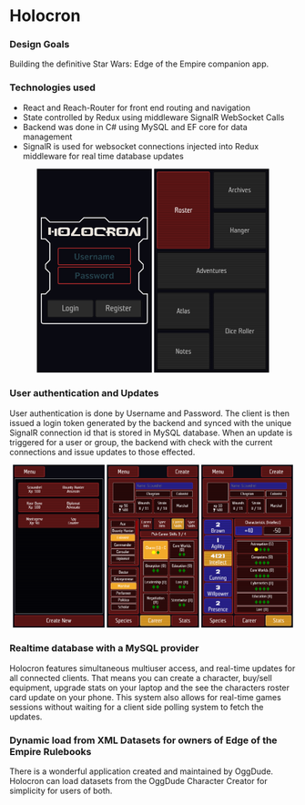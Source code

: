 # Holocron

### Design Goals

Building the definitive Star Wars: Edge of the Empire companion app.

### Technologies used
* React and Reach-Router for front end routing and navigation
* State controlled by Redux using middleware SignalR WebSocket Calls
* Backend was done in C# using MySQL and EF core for data management
* SignalR is used for websocket connections injected into Redux middleware for real time database updates

<p align="center">
  <img width="40%" src="https://github.com/FluentZap/Holocron/blob/master/Readme/Login.png?raw=true" />
  <img width=40%" src="https://github.com/FluentZap/Holocron/blob/master/Readme/MainMenu.png?raw=true" />
</p>

### User authentication and Updates

User authentication is done by Username and Password. The client is then issued a login token generated by the backend and synced with the unique SignalR connection id that is stored in MySQL database. When an update is triggered for a user or group, the backend with check with the current connections and issue updates to those effected.

<p align="center">
  <img src="https://github.com/FluentZap/Holocron/blob/master/Readme/CreatorList.png?raw=true" width="32%" />
  <img src="https://github.com/FluentZap/Holocron/blob/master/Readme/CreatorCareer.png?raw=true" width="32%" />
  <img src="https://github.com/FluentZap/Holocron/blob/master/Readme/CreatorStats.png?raw=true" width="32%" />
</p>

### Realtime database with a MySQL provider

Holocron features simultaneous multiuser access, and real-time updates for all connected clients.
That means you can create a character, buy/sell equipment, upgrade stats on your laptop and the see the characters roster card update on your phone.
This system also allows for real-time games sessions without waiting for a client side polling system to fetch the updates.


### Dynamic load from XML Datasets for owners of Edge of the Empire Rulebooks

There is a wonderful application created and maintained by OggDude. Holocron can load datasets from the OggDude Character Creator for simplicity for users of both.

